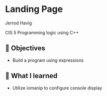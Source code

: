# Landing Page

Jerrod Havig

CIS 5 Programming logic using C++

## 🎯 Objectives

- Build a program using expressions

## 📝 What I learned

- Utilize iomanip to configure console display
